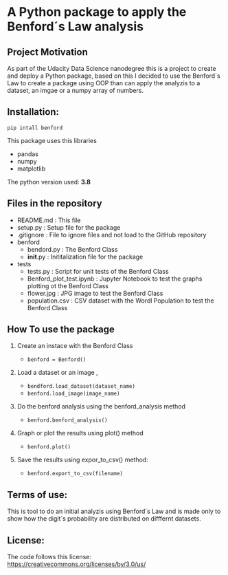 # A Python package to apply the Benford´s Law analysis

## Project Motivation

As part of the Udacity Data Science nanodegree this is a project to create and deploy a Python package, based on this I decided to use the Benford´s Law to create a package using OOP than can apply the analyzis to a dataset, an imgae or a numpy array of numbers.

## Installation:

`pip intall benford`


This package uses this libraries

- pandas
- numpy 
- matplotlib


The python version used: **3.8**

## Files in the repository

- README.md    : This file
- setup.py     : Setup file for the package
- .gitignore   : File to ignore files and not load to the GitHub repository
- benford
    - bendord.py     :   The Benford Class
    - __init__.py    :   Inititalization file for the package
- tests
    - tests.py       :   Script for unit tests of the Benford Class
    - Benford_plot_test.ipynb : Jupyter Notebook to test the graphs plotting ot the Benford Class
    - flower.jpg     :   JPG image to test the Benford Class
    - population.csv :   CSV dataset with the Wordl Population to test the Benford Class



## How To use the package  

1. Create an instace with the Benford Class
    - `benford = Benford()`

2. Load a dataset or an image , 
    - `bendford.load_dataset(dataset_name)`
    - `benford.load_image(image_name)`

3. Do the benford analysis using the benford_analysis method
    - `benford.benford_analysis()`

4. Graph or plot the results using plot() method
    - `benford.plot()`

5. Save the results using expor_to_csv() method:
    - `benford.export_to_csv(filename)`


## Terms of use:

This is tool to do  an initial analyzis using Benford´s Law  and is made only to show how the digit´s probability are distributed on difffernt datasets. 

## License:

The code follows this license: https://creativecommons.org/licenses/by/3.0/us/
